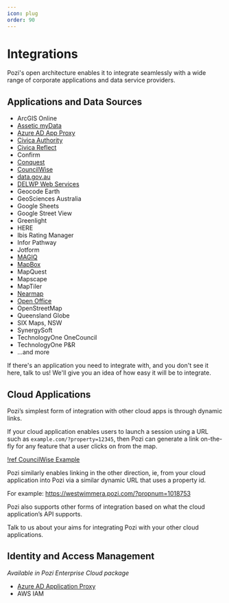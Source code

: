 ```yaml
---
icon: plug
order: 90
---
```


# Integrations

Pozi's open architecture enables it to integrate seamlessly with a wide range of corporate applications and data service providers.

## Applications and Data Sources

* ArcGIS Online
* [Assetic myData](./assetic-mydata/)
* [Azure AD App Proxy](./azure-active-directory/)
* [Civica Authority](./authority/)
* [Civica Reflect](./civica-reflect/)
* Confirm
* [Conquest](./conquest/)
* [CouncilWise](./councilwise/)
* [data.gov.au](./data-gov-au/)
* [DELWP Web Services](./delwp-web-services/)
* Geocode Earth
* GeoSciences Australia
* Google Sheets
* Google Street View
* Greenlight
* HERE
* Ibis Rating Manager
* Infor Pathway
* Jotform
* [MAGIQ](./magiq/)
* [MapBox](./mapbox/)
* MapQuest
* Mapscape
* MapTiler
* [Nearmap](./nearmap/)
* [Open Office](./open-office/)
* OpenStreetMap
* Queensland Globe
* SIX Maps, NSW
* SynergySoft
* TechnologyOne OneCouncil
* TechnologyOne P&R
* ...and more

If there's an application you need to integrate with, and you don't see it here, talk to us! We'll give you an idea of how easy it will be to integrate.

## Cloud Applications

Pozi’s simplest form of integration with other cloud apps is through dynamic links.

If your cloud application enables users to launch a session using a URL such as `example.com/?property=12345`, then Pozi can generate a link on-the-fly for any feature that a user clicks on from the map.

[!ref CouncilWise Example](./councilwise)

Pozi similarly enables linking in the other direction, ie, from your cloud application into Pozi via a similar dynamic URL that uses a property id.

For example: https://westwimmera.pozi.com/?propnum=1018753

Pozi also supports other forms of integration based on what the cloud application’s API supports.

Talk to us about your aims for integrating Pozi with your other cloud applications.

## Identity and Access Management

*Available in Pozi Enterprise Cloud package*

* [Azure AD Application Proxy](./azure-active-directory)
* AWS IAM
